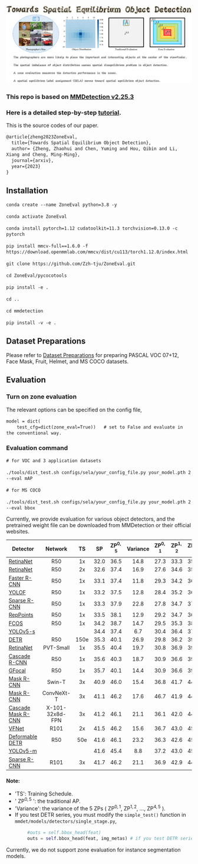 <img src="tutorials/flyleaf.png"/>

### This repo is based on [MMDetection v2.25.3](https://github.com/open-mmlab/mmdetection) 

### Here is a detailed step-by-step [tutorial](https://github.com/Zzh-tju/SELA/blob/main/tutorial.md).

This is the source codes of our paper.

```
@article{zheng2023ZoneEval,
  title={Towards Spatial Equilibrium Object Detection},
  author= {Zheng, Zhaohui and Chen, Yuming and Hou, Qibin and Li, Xiang and Cheng, Ming-Ming},
  journal={arxiv},
  year={2023}
}
```


## Installation

```
conda create --name ZoneEval python=3.8 -y

conda activate ZoneEval

conda install pytorch=1.12 cudatoolkit=11.3 torchvision=0.13.0 -c pytorch

pip install mmcv-full==1.6.0 -f https://download.openmmlab.com/mmcv/dist/cu113/torch1.12.0/index.html

git clone https://github.com/Zzh-tju/ZoneEval.git

cd ZoneEval/pycocotools

pip install -e .

cd ..

cd mmdetection

pip install -v -e .
```

## Dataset Preparations

Please refer to [Dataset Preparations](https://github.com/Zzh-tju/SELA/blob/main/dataset_preparation.md) for preparing PASCAL VOC 07+12, Face Mask, Fruit, Helmet, and MS COCO datasets.

## Evaluation

### Turn on zone evaluation

The relevant options can be specified on the config file,

```
model = dict(
    test_cfg=dict(zone_eval=True))   # set to False and evaluate in the conventional way.
```

### Evaluation command

```
# for VOC and 3 application datasets

./tools/dist_test.sh configs/sela/your_config_file.py your_model.pth 2 --eval mAP

# for MS COCO

./tools/dist_test.sh configs/sela/your_config_file.py your_model.pth 2 --eval bbox
```

Currently, we provide evaluation for various object detectors, and the pretrained weight file can be downloaded from MMDetection or their official websites.

| Detector | Network | TS | SP | $\text{ZP}^{0,5}$| Variance | $\text{ZP}^{0,1}$ | $\text{ZP}^{1,2}$ | $\text{ZP}^{2,3}$ | $\text{ZP}^{3,4}$ | $\text{ZP}^{4,5}$ |
|----------|:--------:|:--------:|:--------:|:--------:|:--------:|:--------:|:--------:|:--------:|:--------:|:--------:|
|[RetinaNet](https://github.com/open-mmlab/mmdetection/tree/master/configs/retinanet) | R50 | 1x | 32.0 | 36.5 | 14.8 | 27.3 | 33.3 | 35.5 | 34.5 | 39.2 |
|[RetinaNet](https://github.com/open-mmlab/mmdetection/tree/master/configs/retinanet) | R50 | 2x | 32.6 | 37.4 | 16.9 | 27.6 | 34.6 | 35.8 | 35.1 | 40.4 |
|[Faster R-CNN](https://github.com/open-mmlab/mmdetection/tree/master/configs/faster_rcnn) | R50 | 1x | 33.1 | 37.4 | 11.8 | 29.3 | 34.2 | 36.1 | 35.0 | 39.9 |
|[YOLOF](https://github.com/open-mmlab/mmdetection/tree/master/configs/yolof) | R50 | 1x | 33.2 | 37.5 | 12.8 | 28.4 | 35.2 | 36.6 | 35.3 | 39.2 |
|[Sparse R-CNN](https://github.com/open-mmlab/mmdetection/tree/master/configs/sparse_rcnn) | R50 | 1x | 33.3 | 37.9 | 22.8 | 27.8 | 34.7 | 37.1 | 37.1 | 42.6 |
|[RepPoints](https://github.com/open-mmlab/mmdetection/tree/master/configs/reppoints) | R50 | 1x | 33.5 | 38.1 | 12.9 | 29.2 | 34.7 | 36.7 | 35.6 | 40.3 |
|[FCOS](https://github.com/open-mmlab/mmdetection/tree/master/configs/fcos) | R50 | 1x | 34.2 | 38.7 | 14.7 | 29.5 | 35.3 | 38.0 | 36.7 | 41.1 |
|[YOLOv5-s](https://github.com/ultralytics/yolov5) | | | 34.4 | 37.4 | 6.7 | 30.4 | 36.4 | 37.5 | 35.5 | 37.0 |
|[DETR](https://github.com/open-mmlab/mmdetection/tree/master/configs/detr) | R50 | 150e | 35.3 | 40.1 | 26.9 | 29.8 | 36.2 | 39.8 | 39.1 | 45.7 |
|[RetinaNet](https://github.com/open-mmlab/mmdetection/tree/master/configs/pvt) | PVT-Small | 1x | 35.5 | 40.4 | 19.7 | 30.8 | 36.9 | 39.0 | 37.4 | 44.6 |
[Cascade R-CNN](https://github.com/open-mmlab/mmdetection/tree/master/configs/cascade_rcnn) | R50 | 1x | 35.6 | 40.3 | 18.7 | 30.9 | 36.6 | 39.2 | 38.6 | 44.2 |
|[GFocal](https://github.com/open-mmlab/mmdetection/tree/master/configs/gfl) | R50 | 1x | 35.7 | 40.1 | 14.4 | 30.9 | 36.6 | 39.2 | 38.6 | 44.2 |
[Mask R-CNN](https://github.com/open-mmlab/mmdetection/tree/master/configs/swin) | Swin-T | 3x | 40.9 | 46.0 | 15.4 | 36.8 | 41.7 | 44.1 | 43.5 | 49.0 |
|[Mask R-CNN](https://github.com/open-mmlab/mmdetection/tree/master/configs/convnext) | ConvNeXt-T | 3x | 41.1 | 46.2 | 17.6 | 46.7 | 41.9 | 44.5 | 43.6 | 49.7 |
|[Cascade Mask R-CNN](https://github.com/open-mmlab/mmdetection/tree/master/configs/cascade_rcnn) | X-101-32x8d-FPN | 3x | 41.2 | 46.1 | 21.1 | 36.1 | 42.0 | 44.8 | 45.9 | 49.9 |
|[VFNet](https://github.com/open-mmlab/mmdetection/tree/master/configs/vfnet) | R101 | 2x | 41.5 | 46.2 | 15.6 | 36.7 | 43.0 | 45.0 | 44.5 | 48.8 |
|[Deformable DETR](https://github.com/open-mmlab/mmdetection/tree/master/configs/deformable_detr) | R50 | 50e | 41.6 | 46.1 | 23.2 | 36.3 | 42.6 | 45.6 | 45.1 | 51.2|
|[YOLOv5-m](https://github.com/ultralytics/yolov5) | | | 41.6 | 45.4 | 8.8 | 37.2 | 43.0 | 45.6 | 44.1 | 44.8 |
|[Sparse R-CNN](https://github.com/open-mmlab/mmdetection/tree/master/configs/sparse_rcnn) | R101 | 3x | 41.7 | 46.2 | 21.1 | 36.9 | 42.9 | 44.9 | 44.7 | 51.3 |

#### Note: 
 - 'TS': Training Schedule. 
 - ' $\text{ZP}^{0,5}$ ': the traditional AP.
 - 'Variance': the variance of the 5 ZPs ( $\text{ZP}^{0,1}$, $\text{ZP}^{1,2}$, ..., $\text{ZP}^{4,5}$ ).
 - If you test DETR series, you must modify the `simple_test()` function in `mmdet/models/detectors/single_stage.py`,

```python
        #outs = self.bbox_head(feat)
        outs = self.bbox_head(feat, img_metas) # if you test DETR series
```

Currently, we do not support zone evaluation for instance segmentation models.


